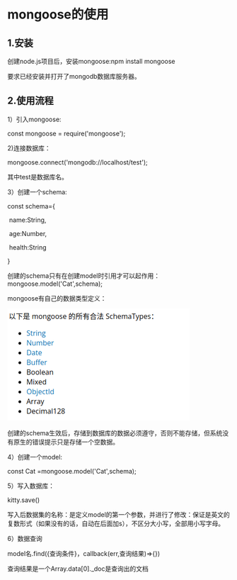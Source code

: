 # mongoose的使用



## 1.安装

创建node.js项目后，安装mongoose:npm install mongoose

要求已经安装并打开了mongodb数据库服务器。

## 2.使用流程

1）引入mongoose:

const mongoose = require('mongoose');

2)连接数据库：

mongoose.connect('mongodb://localhost/test');

其中test是数据库名。

3）创建一个schema:

const schema={

​    name:String,

​    age:Number,

​    health:String

}

创建的schema只有在创建model时引用才可以起作用：mongoose.model('Cat',schema);

mongoose有自己的数据类型定义：

![image-20211124161251873](image-20211124161251873.png)

创建的schema生效后，存储到数据库的数据必须遵守，否则不能存储，但系统没有原生的错误提示只是存储一个空数据。

4）创建一个model:

const Cat =mongoose.model('Cat',schema);

5）写入数据库：

kitty.save()

写入后数据集的名称：是定义model的第一个参数，并进行了修改：保证是英文的复数形式（如果没有的话，自动在后面加s），不区分大小写，全部用小写字母。

6）数据查询

model名.find({查询条件}，callback(err,查询结果)=>{})

查询结果是一个Array.data[0]._doc是查询出的文档
